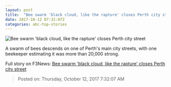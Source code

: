 ```yaml
---
layout: post
title:  "Bee swarm 'black cloud, like the rapture' closes Perth city street"
date: 2017-10-12 07:32:07Z
categories: abc-top-stories
---
```


![Bee swarm 'black cloud, like the rapture' closes Perth city street](http://www.abc.net.au/news/image/9044850-1x1-700x700.jpg)

A swarm of bees descends on one of Perth's main city streets, with one beekeeper estimating it was more than 20,000 strong.


Full story on F3News: [Bee swarm 'black cloud, like the rapture' closes Perth city street](http://www.f3nws.com/n/E2hdWH)

> Posted on: Thursday, October 12, 2017 7:32:07 AM
